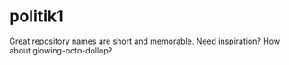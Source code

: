 # politik1
Great repository names are short and memorable. Need inspiration? How about glowing-octo-dollop?
